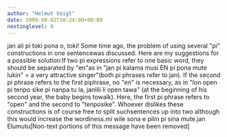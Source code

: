 ```yaml
---
author: "Helmut Voigt"
date: 2009-08-02T10:24:00+00:00
nestinglevel: 0
---
```

jan ali pi toki pona o, toki! Some time ago, the problem of using several "pi" constructions in one sentencewas discussed. Here are my suggestions for a possible solution:If two pi expressions refer to one basic word, they should be separated by "en"as in "jan pi kalama musi EN pi pona mute lukin" = a very attractive singer"(both pi phrases refer to jan). If the second pi phrase refers to the first piphrase, no "en" is necessary, as in "lon open pi tenpo sike pi nanpa tu la, janlili li open tawa" (at the beginning of his second year, the baby begins towalk). Here, the first pi phrase refers to "open" and the second to "tenposike". Whoever dislikes these constructions is of course free to split suchsentences up into two although this would increase the wordiness.mi wile sona e pilin pi sina mute.jan Elumutu\[Non-text portions of this message have been removed\]